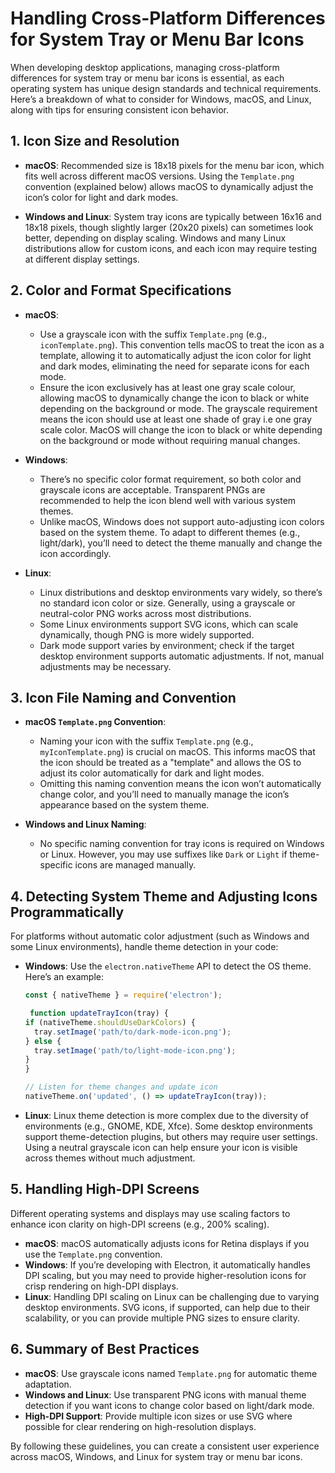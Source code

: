 # Handling Cross-Platform Differences for System Tray or Menu Bar Icons

When developing desktop applications, managing cross-platform differences for system tray or menu bar icons is essential, as each operating system has unique design standards and technical requirements. Here’s a breakdown of what to consider for Windows, macOS, and Linux, along with tips for ensuring consistent icon behavior.

## 1. Icon Size and Resolution

- **macOS**: Recommended size is 18x18 pixels for the menu bar icon, which fits well across different macOS versions. Using the `Template.png` convention (explained below) allows macOS to dynamically adjust the icon’s color for light and dark modes.

- **Windows and Linux**: System tray icons are typically between 16x16 and 18x18 pixels, though slightly larger (20x20 pixels) can sometimes look better, depending on display scaling. Windows and many Linux distributions allow for custom icons, and each icon may require testing at different display settings.

## 2. Color and Format Specifications

- **macOS**:
  - Use a grayscale icon with the suffix `Template.png` (e.g., `iconTemplate.png`). This convention tells macOS to treat the icon as a template, allowing it to automatically adjust the icon color for light and dark modes, eliminating the need for separate icons for each mode.
  - Ensure the icon exclusively has at least one gray scale colour, allowing macOS to dynamically change the icon to black or white depending on the background or mode. The grayscale requirement means the icon should use at least one shade of gray i.e one gray scale color. MacOS will change the icon to black or white depending on the background or mode without requiring manual changes.

- **Windows**:
  - There’s no specific color format requirement, so both color and grayscale icons are acceptable. Transparent PNGs are recommended to help the icon blend well with various system themes.
  - Unlike macOS, Windows does not support auto-adjusting icon colors based on the system theme. To adapt to different themes (e.g., light/dark), you’ll need to detect the theme manually and change the icon accordingly.

- **Linux**:
  - Linux distributions and desktop environments vary widely, so there’s no standard icon color or size. Generally, using a grayscale or neutral-color PNG works across most distributions.
  - Some Linux environments support SVG icons, which can scale dynamically, though PNG is more widely supported.
  - Dark mode support varies by environment; check if the target desktop environment supports automatic adjustments. If not, manual adjustments may be necessary.

## 3. Icon File Naming and Convention

- **macOS `Template.png` Convention**:
  - Naming your icon with the suffix `Template.png` (e.g., `myIconTemplate.png`) is crucial on macOS. This informs macOS that the icon should be treated as a "template" and allows the OS to adjust its color automatically for dark and light modes.
  - Omitting this naming convention means the icon won’t automatically change color, and you’ll need to manually manage the icon’s appearance based on the system theme.

- **Windows and Linux Naming**:
  - No specific naming convention for tray icons is required on Windows or Linux. However, you may use suffixes like `Dark` or `Light` if theme-specific icons are managed manually.

## 4. Detecting System Theme and Adjusting Icons Programmatically

For platforms without automatic color adjustment (such as Windows and some Linux environments), handle theme detection in your code:

- **Windows**: Use the `electron.nativeTheme` API to detect the OS theme. Here’s an example:

  ```javascript
  const { nativeTheme } = require('electron');

   function updateTrayIcon(tray) {
  if (nativeTheme.shouldUseDarkColors) {
    tray.setImage('path/to/dark-mode-icon.png');
  } else {
    tray.setImage('path/to/light-mode-icon.png');
  }
  }

  // Listen for theme changes and update icon
  nativeTheme.on('updated', () => updateTrayIcon(tray));
  ```

- **Linux**: Linux theme detection is more complex due to the diversity of environments (e.g., GNOME, KDE, Xfce). Some desktop environments support theme-detection plugins, but others may require user settings. Using a neutral grayscale icon can help ensure your icon is visible across themes without much adjustment.

## 5. Handling High-DPI Screens

Different operating systems and displays may use scaling factors to enhance icon clarity on high-DPI screens (e.g., 200% scaling).

- **macOS**: macOS automatically adjusts icons for Retina displays if you use the `Template.png` convention.
- **Windows**: If you’re developing with Electron, it automatically handles DPI scaling, but you may need to provide higher-resolution icons for crisp rendering on high-DPI displays.
- **Linux**: Handling DPI scaling on Linux can be challenging due to varying desktop environments. SVG icons, if supported, can help due to their scalability, or you can provide multiple PNG sizes to ensure clarity.

## 6. Summary of Best Practices

- **macOS**: Use grayscale icons named `Template.png` for automatic theme adaptation.
- **Windows and Linux**: Use transparent PNG icons with manual theme detection if you want icons to change color based on light/dark mode.
- **High-DPI Support**: Provide multiple icon sizes or use SVG where possible for clear rendering on high-resolution displays.

By following these guidelines, you can create a consistent user experience across macOS, Windows, and Linux for system tray or menu bar icons.
